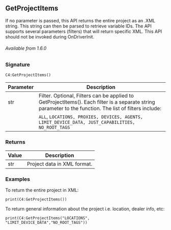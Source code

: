 ## GetProjectItems

If no parameter is passed, this API returns the entire project as an .XML string. This string can then be parsed to retrieve variable IDs. The API supports several parameters (filters) that will return specific XML. This API should not be invoked during OnDriverInit.

###### Available from 1.6.0


### Signature

`C4:GetProjectItems()`


| Parameter | Description |
| --- | --- |
| str | Filter. Optional, Filters can be applied to GetProjectItems(). Each filter is a separate string parameter to the function. The list of filters include: |
| |`ALL`,  `LOCATIONS, PROXIES, DEVICES, AGENTS, LIMIT_DEVICE_DATA, JUST_CAPABILITIES, NO_ROOT_TAGS`|



### Returns

| Value | Description |
| --- | --- |
| str | Project data in XML format. |


### Examples

To return the entire project in XML: 

 `print(C4:GetProjectItems())
`

To return general information about the project i.e. location, dealer info, etc:

`print(C4:GetProjectItems("LOCATIONS", "LIMIT_DEVICE_DATA","NO_ROOT_TAGS"))`









